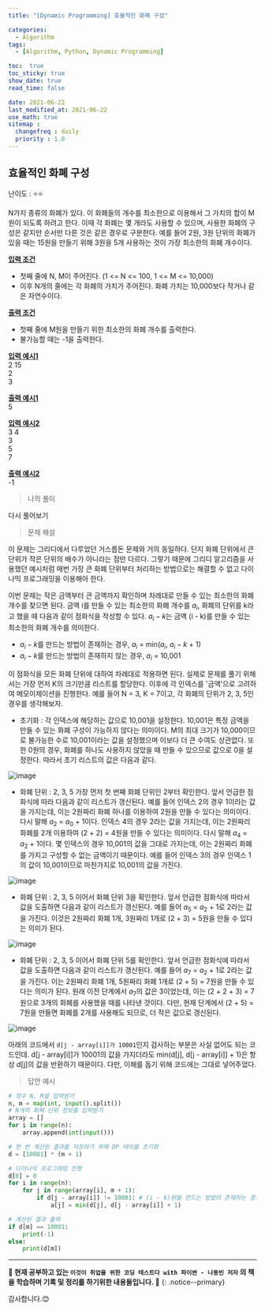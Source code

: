 ```yaml
---
title: "[Dynamic Programming] 효율적인 화폐 구성"

categories:
  - Algorithm
tags:
  - [Algorithm, Python, Dynamic Programming]

toc:  true
toc_sticky: true
show_date: true
read_time: false

date: 2021-06-22
last_modified_at: 2021-06-22
use_math: true
sitemap :
  changefreq : daily
  priority : 1.0
---
```


## 효율적인 화폐 구성  

난이도 : ⭐⭐  

N가지 종류의 화폐가 있다. 이 화폐들의 개수를 최소한으로 이용해서 그 가치의 합이 M원이 되도록 하려고 한다. 이때 각 화폐는 몇 개라도 사용할 수 있으며, 사용한 화폐의 구성은 같지만 순서만 다른 것은 같은 경우로 구분한다. 예를 들어 2원, 3원 단위의 화폐가 있을 때는 15원을 만들기 위해 3원을 5개 사용하는 것이 가장 최소한의 화폐 개수이다.  

**<u>입력 조건</u>**  
- 첫째 줄에 N, M이 주어진다. (1 <= N <= 100, 1 <= M <= 10,000)  
- 이후 N개의 줄에는 각 화폐의 가치가 주어진다. 화폐 가치는 10,000보다 작거나 같은 자연수이다.  

**<u>출력 조건</u>**  
- 첫째 줄에 M원을 만들기 위한 최소한의 화폐 개수를 출력한다.  
- 불가능할 때는 -1을 출력한다.  

**<u>입력 예시1</u>**  
2 15  
2  
3  

**<u>출력 예시1</u>**  
5  

**<u>입력 예시2</u>**  
3 4  
3  
5  
7  

**<u>출력 예시2</u>**  
-1  

> 나의 풀이  

다시 풀어보기  

> 문제 해설  

이 문제는 그리디에서 다루었던 거스름돈 문제와 거의 동일하다. 단지 화폐 단위에서 큰 단위가 작은 단위의 배수가 아니라는 점만 다르다. 그렇기 때문에 그리디 알고리즘을 사용했던 예시처럼 매번 가장 큰 화폐 단위부터 처리하는 방법으로는 해결할 수 없고 다이나믹 프로그래밍을 이용해아 한다.  

이번 문제는 작은 금액부터 큰 금액까지 확인하며 차례대로 만들 수 있는 최소한의 화폐 개수를 찾으면 된다. 금액 i를 만들 수 있는 최소한의 화폐 개수를 $a_i$, 화폐의 단위를 k라고 했을 때 다음과 같이 점화식을 작성할 수 있다. $a_i-k$는 금액 (i - k)를 만들 수 있는 최소한의 화폐 개수를 의미한다.

- $a_i-k$를 만드는 방법이 존재하는 경우, $a_i$ = min($a_i$, $a_i-k$ + 1)  
- $a_i-k$를 만드는 방법이 존재하지 않는 경우, $a_i$ = 10,001  

이 점화식을 모든 화폐 단위에 대하여 차례대로 적용하면 된다. 실제로 문제를 풀기 위해서는 가장 먼저 K의 크기만큼 리스트를 할당한다. 이후에 각 인덱스를 '금액'으로 고려하여 메모이제이션을 진행한다. 예를 들어 N = 3, K = 7이고, 각 화폐의 단위가 2, 3, 5인 경우를 생각해보자.  

- 초기화 : 각 인덱스에 해당하는 값으로 10,001을 설정한다. 10,001은 특정 금액을 만들 수 있는 화폐 구성이 가능하지 않다는 의미이다. M의 최대 크기가 10,000이므로 불가능한 수로 10,001이라는 값을 설정했으며 이보다 더 큰 수여도 상관없다. 또한 0원의 경우, 화폐를 하나도 사용하지 않았을 때 만들 수 있으므로 값으로 0을 설정한다. 따라서 초기 리스트의 값은 다음과 같다.  

![image](https://user-images.githubusercontent.com/37467408/122868695-443e7180-d366-11eb-997e-41b93a53b29f.PNG)  

- 화폐 단위 : 2, 3, 5 가장 먼저 첫 번째 화폐 단위인 2부터 확인한다. 앞서 언급한 점화식에 따라 다음과 같이 리스트가 갱신된다. 예를 들어 인덱스 2의 경우 1이라는 값을 가지는데, 이는 2원짜리 화폐 하나를 이용하여 2원을 만들 수 있다는 의미이다. 다시 말해 $a_2$ = $a_0$ + 1이다. 인덱스 4의 경우 2라는 값을 가지는데, 이는 2원짜리 화폐를 2개 이용하여 (2 + 2) = 4원을 만들 수 있다는 의미이다. 다시 말해 $a_4$ = $a_2$ + 1이다. 몇 인덱스의 경우 10,001의 값을 그대로 가지는데, 이는 2원짜리 화폐를 가지고 구성할 수 없는 금액이기 때문이다. 예를 들어 인덱스 3의 경우 인덱스 1의 값이 10,001이므로 마찬가지로 10,001의 값을 가진다.  

![image](https://user-images.githubusercontent.com/37467408/122869022-9ed7cd80-d366-11eb-9176-3def55526034.PNG)  

- 화폐 단위 : 2, 3, 5 이어서 화폐 단위 3을 확인한다. 앞서 언급한 점화식에 따라서 값을 도출하면 다음과 같이 리스트가 갱신된다. 예를 들어 $a_5$ = $a_2$ + 1로 2라는 값을 가진다. 이것은 2원짜리 화폐 1개, 3원짜리 1개로 (2 + 3) = 5원을 만들 수 있다는 의미가 된다.  

![image](https://user-images.githubusercontent.com/37467408/122869135-ccbd1200-d366-11eb-9435-2f97c2c735ac.PNG)  

- 화폐 단위 : 2, 3, 5 이어서 화폐 단위 5를 확인한다. 앞서 언급한 점화식에 따라서 값을 도출하면 다음과 같이 리스트가 갱신된다. 예를 들어 $a_7$ = $a_2$ + 1로 2라는 값을 가진다. 이는 2원짜리 화폐 1개, 5원짜리 화폐 1개로 (2 + 5) = 7원을 만들 수 있다는 의미가 된다. 원래 이전 단계에서 $a_7$의 값은 3이었는데, 이는 (2 + 2 + 3) = 7원으로 3개의 화폐를 사용했을 때를 나타낸 것이다. 다만, 현재 단계에서 (2 + 5) = 7원을 만들면 화폐를 2개를 사용해도 되므로, 더 작은 값으로 갱신된다.  

![image](https://user-images.githubusercontent.com/37467408/122869361-1d346f80-d367-11eb-8e8f-e925614fb645.PNG)  

아래의 코드에서 `d[j - array[i]]가 10001`인지 검사하는 부분은 사실 없어도 되는 코드인데. d[j - array[i]]가 10001의 값을 가지더라도 min(d[j], d[j - array[i]] + 1)은 항상 d[j]의 값을 반환하기 때문이다. 다만, 이해를 돕기 위해 코드에는 그대로 넣어주었다.  

> 답안 예시

```python
# 정수 N, M을 입력받기
n, m = map(int, input().split())
# N개의 화폐 단위 정보를 입력받기
array = []
for i in range(n):
    array.append(int(input()))

# 한 번 계산된 결과를 저장하기 위해 DP 테이블 초기화
d = [10001] * (m + 1)

# 다이나믹 프로그래밍 진행
d[0] = 0
for i in range(n):
    for j in range(array[i], m + 1):
        if d[j - array[i]] != 10001: # (i - k)원을 만드는 방법이 존재하는 경우
            a[j] = min(d[j], d[j - array[i]] + 1)

# 계산된 결과 출력
if d[m] == 10001:
    print(-1)
else:
    print(d[m])
```

---
**🐢 현재 공부하고 있는 `이것이 취업을 위한 코딩 테스트다 with 파이썬 - 나동빈 저자` 의 책을 학습하며 기록 및 정리를 하기위한 내용들입니다. 🐢**
{: .notice--primary}

감사합니다.😊
